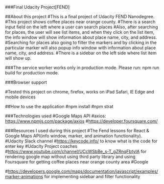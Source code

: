 ###Final Udacity Project[FEND]

##About this project
#This is a final project of Udacity FEND Nanodegree. 
#This project shows coffee places near orange county.
#There is a search input field on the left where a user can search places
#Also, after searching for places, the user will see list items, and when they click on the list item, the info window will show information about place name, city, and address.
#Searching for places also going to filter the markers and by clicking in the particular marker will also popup info window with information about place name, city, and address.
#There is a sidebar on the left side where list item will show up.

###The service worker works only in production mode. Please run: npm run build for production mode.

###Browser support

#Tested this project on chrome, firefox, works on iPad Safari, IE Edge and mobile devices

##How to use the application
#npm install
#npm strat

###Technologies used
#Google Maps API
#axios: https://www.npmjs.com/package/axios
#https://developer.foursquare.com/

###Resources I used during this project 
#The Fend lessons for React & Google Maps API(info window, marker, and animation functionality).
#Udacity Slack channel
#https://keycode.info/ to know what is the code for enter key
#Udacity Project coaches
#https://www.youtube.com/channel/UCcWSbBe_s-T_gZRnqFbtyIA for rendering google map without using third party library and using Foursquare for getting coffee places near orange county area
#Google

#https://developers.google.com/maps/documentation/javascript/examples/marker-animations for implementing sidebar and filter functionality